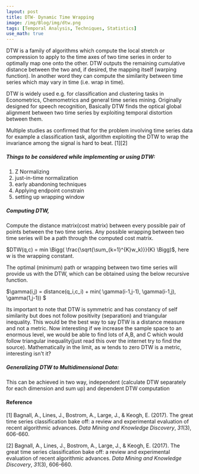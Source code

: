 ```yaml
---
layout: post
title: DTW- Dynamic Time Wrapping
image: /img/Blog/img/dtw.png
tags: [Temporal Analysis, Techniques, Statistics]
use_math: true
---
```


DTW is a family of algorithms which compute the local stretch or compression to apply to the time axes of two time series in order to optimally map one  onto the other.  DTW outputs the remaining cumulative distance between the two and, if desired, the mapping itself (warping function).  In another word they can compute the similarity between time series which may vary in time (i.e. wrap in time). 

DTW is widely used e.g. for classification and clustering tasks in Econometrics, Chemometrics and general time series mining. Originally designed for speech recognition, Basically DTW finds the optical global alignment between two time series by exploiting temporal distortion between them.

Multiple studies as confirmed that for the problem involving time series data for example a classification task, algorithm exploiting the DTW to wrap the invariance among the signal is hard to beat. [1]\[2]

##### Things to be considered while implementing or using DTW:

1. Z Normalizing
2. just-in-time normalization
3. early abandoning techniques
4. Applying endpoint constrain
5. setting up wrapping window  

##### Computing DTW, 

Compute the distance matrix(cost matrix) between every possible pair of points between the two time series. Any possible wrapping between two time series will be a path through the computed cost matrix. 

$DTW(q,c) = min \Bigg( \frac{\sqrt{\sum_{k=1}^{K}w_k)}}{K} \Bigg)$, here w is the wrapping constant.

The optimal (minimum) path or wrapping between two time series will provide us with the DTW, which can be obtained using the below recursive function.

$\gamma(i,j) = distance(q_i,c_i) + min( \gamma(i-1,j-1), \gamma(i-1,j), \gamma(1,j-1)) $



Its important to note that DTW is symmetric and has constancy of self similarity but does not follow positivity (separation)  and triangular inequality.  This would be the best way to say DTW is a distance measure and not a metric. Now interesting if we increase the sample space to an enormous level, we would be able to find lots of A,B, and C which would follow triangular inequality(just read this over the internet try to find the source). Mathematically in the limit, as w tends to zero DTW is a metric, interesting isn't it?

##### Generalizing DTW to Multidimensional Data:

This can be achieved in two way, independent (calculate DTW separately for each dimension and sum up) and dependent DTW computation



#### Reference

[1]  Bagnall, A., Lines, J., Bostrom, A., Large, J., & Keogh, E. (2017). The great time series classification bake off: a review and experimental evaluation of recent algorithmic advances. *Data Mining and Knowledge Discovery*, *31*(3), 606-660.

[2]  Bagnall, A., Lines, J., Bostrom, A., Large, J., & Keogh, E. (2017). The great time series classification bake off: a review and experimental evaluation of recent algorithmic advances. *Data Mining and Knowledge Discovery*, *31*(3), 606-660.





